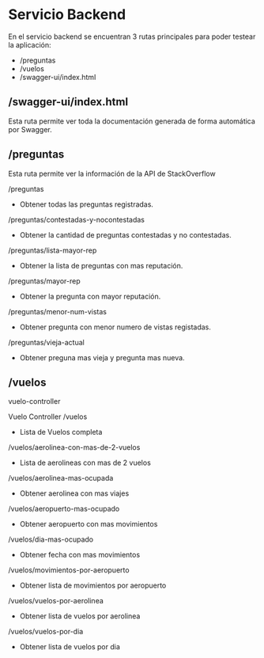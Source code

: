 # Servicio Backend

En el servicio backend se encuentran 3 rutas principales para poder testear la aplicación: 
- /preguntas
- /vuelos
- /swagger-ui/index.html

## /swagger-ui/index.html
Esta ruta permite ver toda la documentación generada de forma automática por Swagger.
## /preguntas
Esta ruta permite ver la información de la API de StackOverflow

/preguntas
- Obtener todas las preguntas registradas.

/preguntas/contestadas-y-nocontestadas

- Obtener la cantidad de preguntas contestadas y no contestadas.

/preguntas/lista-mayor-rep

- Obtener la lista de preguntas con mas reputación.

/preguntas/mayor-rep

- Obtener la pregunta con mayor reputación.

/preguntas/menor-num-vistas

- Obtener pregunta con menor numero de vistas registadas.

/preguntas/vieja-actual

- Obtener preguna mas vieja y pregunta mas nueva.
## /vuelos
vuelo-controller

Vuelo Controller
/vuelos

- Lista de Vuelos completa

/vuelos/aerolinea-con-mas-de-2-vuelos

- Lista de aerolineas con mas de 2 vuelos

/vuelos/aerolinea-mas-ocupada

- Obtener aerolinea con mas viajes

/vuelos/aeropuerto-mas-ocupado

- Obtener aeropuerto con mas movimientos

/vuelos/dia-mas-ocupado

- Obtener fecha con mas movimientos

/vuelos/movimientos-por-aeropuerto

- Obtener lista de movimientos por aeropuerto

/vuelos/vuelos-por-aerolinea

- Obtener lista de vuelos por aerolinea

/vuelos/vuelos-por-dia

- Obtener lista de vuelos por dia

